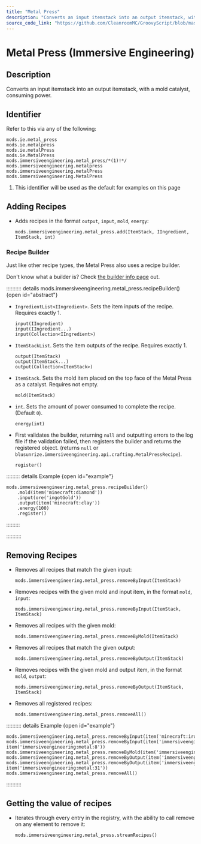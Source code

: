 ```yaml
---
title: "Metal Press"
description: "Converts an input itemstack into an output itemstack, with a mold catalyst, consuming power."
source_code_link: "https://github.com/CleanroomMC/GroovyScript/blob/master/src/main/java/com/cleanroommc/groovyscript/compat/mods/immersiveengineering/MetalPress.java"
---
```


# Metal Press (Immersive Engineering)

## Description

Converts an input itemstack into an output itemstack, with a mold catalyst, consuming power.

## Identifier

Refer to this via any of the following:

```groovy:no-line-numbers {5}
mods.ie.metal_press
mods.ie.metalpress
mods.ie.metalPress
mods.ie.MetalPress
mods.immersiveengineering.metal_press/*(1)!*/
mods.immersiveengineering.metalpress
mods.immersiveengineering.metalPress
mods.immersiveengineering.MetalPress
```

1. This identifier will be used as the default for examples on this page

## Adding Recipes

- Adds recipes in the format `output`, `input`, `mold`, `energy`:

    ```groovy:no-line-numbers
    mods.immersiveengineering.metal_press.add(ItemStack, IIngredient, ItemStack, int)
    ```


### Recipe Builder

Just like other recipe types, the Metal Press also uses a recipe builder.

Don't know what a builder is? Check [the builder info page](../../../groovy/builder.md) out.

:::::::::: details mods.immersiveengineering.metal_press.recipeBuilder() {open id="abstract"}
- `IngredientList<IIngredient>`. Sets the item inputs of the recipe. Requires exactly 1.

    ```groovy:no-line-numbers
    input(IIngredient)
    input(IIngredient...)
    input(Collection<IIngredient>)
    ```

- `ItemStackList`. Sets the item outputs of the recipe. Requires exactly 1.

    ```groovy:no-line-numbers
    output(ItemStack)
    output(ItemStack...)
    output(Collection<ItemStack>)
    ```

- `ItemStack`. Sets the mold item placed on the top face of the Metal Press as a catalyst. Requires not empty.

    ```groovy:no-line-numbers
    mold(ItemStack)
    ```

- `int`. Sets the amount of power consumed to complete the recipe. (Default `0`).

    ```groovy:no-line-numbers
    energy(int)
    ```

- First validates the builder, returning `null` and outputting errors to the log file if the validation failed, then registers the builder and returns the registered object. (returns `null` or `blusunrize.immersiveengineering.api.crafting.MetalPressRecipe`).

    ```groovy:no-line-numbers
    register()
    ```

::::::::: details Example {open id="example"}
```groovy:no-line-numbers
mods.immersiveengineering.metal_press.recipeBuilder()
    .mold(item('minecraft:diamond'))
    .input(ore('ingotGold'))
    .output(item('minecraft:clay'))
    .energy(100)
    .register()
```

:::::::::

::::::::::

## Removing Recipes

- Removes all recipes that match the given input:

    ```groovy:no-line-numbers
    mods.immersiveengineering.metal_press.removeByInput(ItemStack)
    ```

- Removes recipes with the given mold and input item, in the format `mold`, `input`:

    ```groovy:no-line-numbers
    mods.immersiveengineering.metal_press.removeByInput(ItemStack, ItemStack)
    ```

- Removes all recipes with the given mold:

    ```groovy:no-line-numbers
    mods.immersiveengineering.metal_press.removeByMold(ItemStack)
    ```

- Removes all recipes that match the given output:

    ```groovy:no-line-numbers
    mods.immersiveengineering.metal_press.removeByOutput(ItemStack)
    ```

- Removes recipes with the given mold and output item, in the format `mold`, `output`:

    ```groovy:no-line-numbers
    mods.immersiveengineering.metal_press.removeByOutput(ItemStack, ItemStack)
    ```

- Removes all registered recipes:

    ```groovy:no-line-numbers
    mods.immersiveengineering.metal_press.removeAll()
    ```

:::::::::: details Example {open id="example"}
```groovy:no-line-numbers
mods.immersiveengineering.metal_press.removeByInput(item('minecraft:iron_ingot'))
mods.immersiveengineering.metal_press.removeByInput(item('immersiveengineering:mold'), item('immersiveengineering:metal:8'))
mods.immersiveengineering.metal_press.removeByMold(item('immersiveengineering:mold:4'))
mods.immersiveengineering.metal_press.removeByOutput(item('immersiveengineering:material:2'))
mods.immersiveengineering.metal_press.removeByOutput(item('immersiveengineering:mold'), item('immersiveengineering:metal:31'))
mods.immersiveengineering.metal_press.removeAll()
```

::::::::::

## Getting the value of recipes

- Iterates through every entry in the registry, with the ability to call remove on any element to remove it:

    ```groovy:no-line-numbers
    mods.immersiveengineering.metal_press.streamRecipes()
    ```
